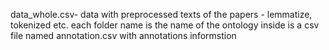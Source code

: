 data_whole.csv- data with preprocessed texts of the papers - lemmatize, tokenized etc.
each folder name is the name of the ontology
inside is a csv file named annotation.csv with annotations informstion